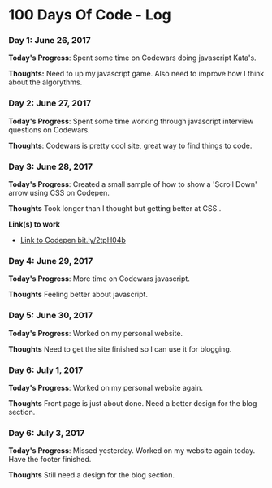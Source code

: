# 100 Days Of Code - Log

### Day 1: June 26, 2017
**Today's Progress**: Spent some time on Codewars doing javascript Kata's.

**Thoughts:** Need to up my javascript game. Also need to improve how I think about the algorythms.



### Day 2: June 27, 2017
**Today's Progress**: Spent some time working through javascript interview questions on Codewars.

**Thoughts**: Codewars is pretty cool site, great way to find things to code.



### Day 3: June 28, 2017
**Today's Progress**: Created a small sample of how to show a 'Scroll Down' arrow using CSS on Codepen.

**Thoughts** Took longer than I thought but getting better at CSS..

**Link(s) to work**

- [Link to Codepen bit.ly/2tpH04b](https://bit.ly/2tpH04b)



### Day 4: June 29, 2017
**Today's Progress**: More time on Codewars javascript.

**Thoughts** Feeling better about javascript.



### Day 5: June 30, 2017
**Today's Progress**: Worked on my personal website.

**Thoughts** Need to get the site finished so I can use it for blogging.



### Day 6: July 1, 2017
**Today's Progress**: Worked on my personal website again.

**Thoughts** Front page is just about done. Need a better design for the blog section.



### Day 6: July 3, 2017
**Today's Progress**: Missed yesterday. Worked on my website again today. Have the footer finished.

**Thoughts** Still need a design for the blog section.
